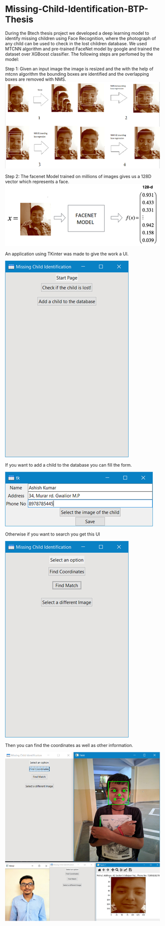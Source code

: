 # Missing-Child-Identification-BTP-Thesis
During the Btech thesis project we developed a deep learning model to identify missing children using Face Recognition, where the photograph of any child can be used to check in the lost children database. We used MTCNN algorithm and pre-trained FaceNet model by google and trained the dataset over XGBoost classifier.
The following steps are perfomed by the model:

Step 1: Given an input image the image is resized and the with the help of mtcnn algorithm the bounding boxes are identified and the overlapping boxes are removed with NMS.
![](images/img1.PNG)

Step 2: The facenet Model trained on millions of images gives us a 128D vector which represents a face.
![](images/img2.PNG)

An application using TKinter was made to give the work a UI.

![](images/img3.PNG)

If you want to add a child to the database you can fill the form.

![](images/img6.PNG)

Otherwise if you want to search you get this UI

![](images/img4.PNG)

Then you can find the coordinates as well as other information.

![](images/img5.PNG)
![](images/img7.png)

